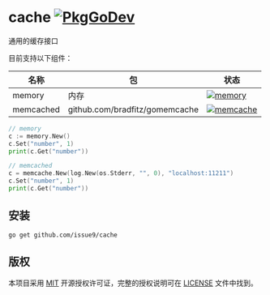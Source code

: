 cache
[![PkgGoDev](https://pkg.go.dev/badge/github.com/issue9/cache)](https://pkg.go.dev/github.com/issue9/cache)
======

通用的缓存接口

目前支持以下组件：

名称       | 包                                   | 状态
-----------|--------------------------------------|-----
memory     | 内存                                 | [![memory](https://github.com/issue9/cache/workflows/memory/badge.svg)](https://github.com/issue9/cache/actions?query=workflow%3Amemory)
memcached  | github.com/bradfitz/gomemcache       | [![memcache](https://github.com/issue9/cache/workflows/memcached/badge.svg)](https://github.com/issue9/cache/actions?query=workflow%3Amemcached)

```go
// memory
c := memory.New()
c.Set("number", 1)
print(c.Get("number"))

// memcached
c = memcache.New(log.New(os.Stderr, "", 0), "localhost:11211")
c.Set("number", 1)
print(c.Get("number"))
```

安装
---

```shell
go get github.com/issue9/cache
```

版权
---

本项目采用 [MIT](https://opensource.org/licenses/MIT) 开源授权许可证，完整的授权说明可在 [LICENSE](LICENSE) 文件中找到。
